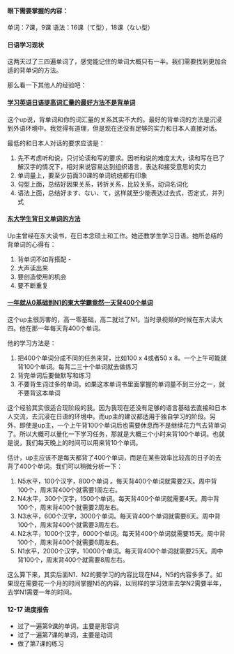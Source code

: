 #### 眼下需要掌握的内容：
单词：7课，9课
语法：16课（て型），18课（ない型）


#### 日语学习现状

这两天过了三四遍单词了，感觉能记住的单词大概只有一半。我们需要找到更加合适的背单词的方法。

那么看一下其他人的经验吧：

#### [学习英语日语提高词汇量的最好方法不是背单词]( https://youtu.be/PSXDjLRXMBQ?si=pNqFTLXGwAExcsA2)

这个up说，背单词和你的词汇量的关系其实不大的。最好的背单词的方法是沉浸到外语环境中。我觉得有道理，但是现在还没有足够的实力和日本人直接对话。

最低的和日本人对话的要求应该是：
1.	先不考虑听和说，只讨论读和写的要求。因听和说的难度太大，读和写在已了解汉字的情况下，相对来说容易达到组织语言，表达和接受意思的实力
2.	单词量上，要至少前面30课的单词统统都有印象
3.	句型上面，总结好因果关系，转折关系，比较关系，动词名词化
4.	语法上面，总结好ます、ない、て，这样就至少能表达过去式，否定式，并列式


#### [东大学生背日文单词的方法]( https://youtu.be/5ZJu8B_W-8s?si=MUoTC0Zy2O01c7bN)

Up主曾经在东大读书，在日本念硕士和工作。她还教学生学习日语。她所总结的背单词的心得有：
1.	背单词不如背搭配  - 
2.	大声读出来
3.	要创造使用的机会
4.	要不断重复



#### [一年就从0基础到N1的東大学霸竟然一天背400个单词](https://www.youtube.com/watch?v=gMArQnqPKwU)

这个up主很厉害的，高一零基础，高二就过了N1。当时录视频的时候在东大读大四。他在那一年每天背400个单词。

他的学习方法是：
1.	把400个单词分成不同的任务来背，比如100 x 4或者50 x 8。一个上午可能就背100个单词。每背二三十个单词就去做练习
2.	背完单词后要做默写和练习
3.	不要背生词过多的单词。如果这本单词书里面掌握的单词量不到三分之一，就不要背这本单词

这个经验其实很适合现阶段的我。因为我现在还没有足够的语言基础去直接和日本人交流，去沉浸在日语的环境中。而up主的建议都适用于独自学习的阶段。另外，即使是up主，一个上午背100个单词后也需要休息而不是继续花力气去背单词了。所以大概可以量化一下学习任务，那就是大概三个小时来背100个单词。也就是说，我们每天晚上的时间可以用来背10个单词。

估计，up主应该不是每天都背了400个单词，而是在某些效率比较高的日子的去背了400个单词。我们可以稍微分析一下：
1.	N5水平，100个汉字，800个单词 。每天背400个单词就需要2天。周中背100个，周末背400个就需要1周左右。
2.	N4水平，300个汉字，1500个单词。每天背400个单词就需要4天。周中背100个，周末背400个就需要2周左右。
3.	N3水平，600个汉字，3000个单词。每天背400个单词就需要8天。周中背100个，周末背400个就需要3周左右。
4.	N2水平，1000个汉字，6000个单词。每天背400个单词就需要15天。周中背100个，周末背400个就需要6周左右。
5.	N1水平，2000个汉字，10000个单词。每天背400个单词就需要25天。周中背100个，周末背400个就需要8周左右。

这么算下来，其实后面N1、N2的要学习的内容比现在N4，N5的内容多多了。如果现在需要花一个月的时间掌握N5的内容，以同样的学习效率去学N2需要半年，去学N1需要一年的时间。


#### 12-17 进度报告
* 过了一遍第9课的单词，主要是形容词
* 过了一遍第7课的单词，主要是动词
* 做了第7课的练习
